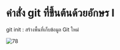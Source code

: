 # คำสั่ง git ที่ขึ้นต้นด้วยอักษร I
git init : สร้างพื้นที่เก็บข้อมูล Git ใหม่


![78](https://github.com/chatladawongkanyon/COM-LAB-I-LabSheet-Week-16/assets/144195963/f8b72e31-d4d5-4f97-98a7-f1c9d6b8da5f)


